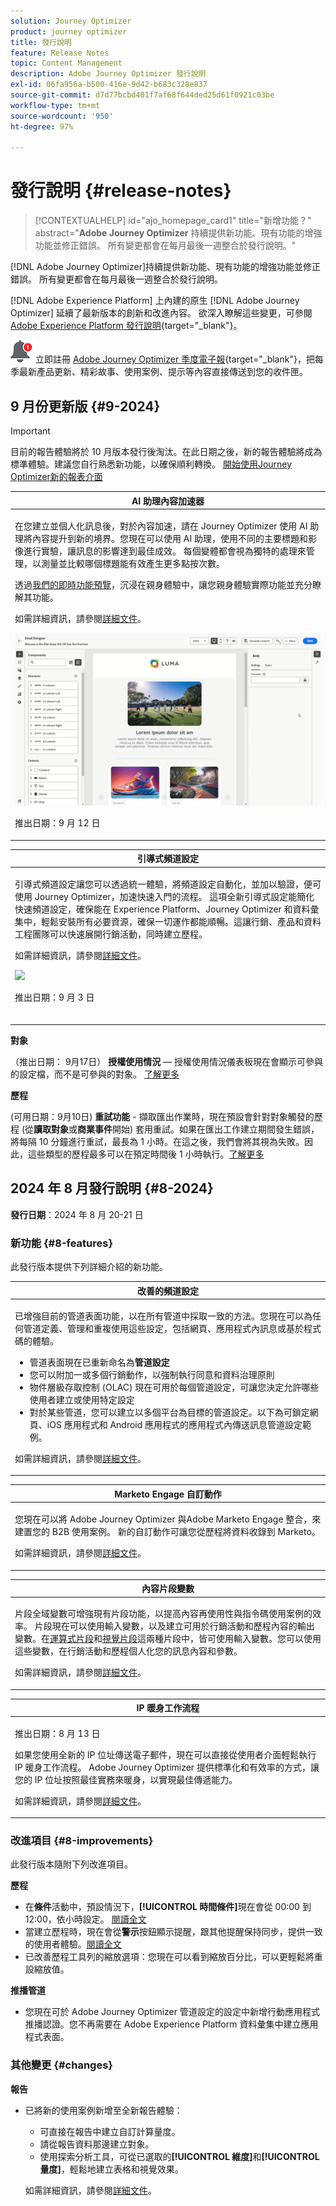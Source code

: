 ```yaml
---
solution: Journey Optimizer
product: journey optimizer
title: 發行說明
feature: Release Notes
topic: Content Management
description: Adobe Journey Optimizer 發行說明
exl-id: 06fa956a-b500-416e-9d42-b683c328e837
source-git-commit: d7d77bcbd401f7af68f644ded25d61f0921c03be
workflow-type: tm+mt
source-wordcount: '950'
ht-degree: 97%

---
```


# 發行說明 {#release-notes}

>[!CONTEXTUALHELP]
>id="ajo_homepage_card1"
>title="新增功能？"
>abstract="**Adobe Journey Optimizer** 持續提供新功能、現有功能的增強功能並修正錯誤。 所有變更都會在每月最後一週整合於發行說明。"

[!DNL Adobe Journey Optimizer]持續提供新功能、現有功能的增強功能並修正錯誤。 所有變更都會在每月最後一週整合於發行說明。

[!DNL Adobe Experience Platform] 上內建的原生 [!DNL Adobe Journey Optimizer] 延續了最新版本的創新和改進內容。 欲深入瞭解這些變更，可參閱 [Adobe Experience Platform 發行說明](https://experienceleague.adobe.com/docs/experience-platform/release-notes/latest.html?lang=zh-Hant){target="_blank"}。

![電子報](../assets/do-not-localize/nl-icon.png)立即註冊 [Adobe Journey Optimizer 季度電子報](https://www.adobe.com/subscription/Adobe_Journey_Optimizer_NL.html){target="_blank"}，把每季最新產品更新、精彩故事、使用案例、提示等內容直接傳送到您的收件匣。

## 9 月份更新版 {#9-2024}

>[!IMPORTANT]
>
>目前的報告體驗將於 10 月版本發行後淘汰。在此日期之後，新的報告體驗將成為標準體驗。建議您自行熟悉新功能，以確保順利轉換。
> [開始使用Journey Optimizer新的報表介面](../reports/report-gs-cja.md)

<table>
<thead>
<tr>
<th><strong>AI 助理內容加速器 </strong><br/></th>
</tr>
</thead>
<tbody>
<tr>
<td>
<p>在您建立並個人化訊息後，對於內容加速，請在 Journey Optimizer 使用 AI 助理將內容提升到新的境界。您現在可以使用 AI 助理，使用不同的主要標題和影像進行實驗，讓訊息的影響達到最佳成效。 每個變體都會視為獨特的處理來管理，以測量並比較哪個標題能有效產生更多點按次數。</p>
<p>透過<a href="https://experienceleague.adobe.com/zh-hant/apps/journey-optimizer/ai-assistant-content-accelerator">我們的即時功能預覽</a>，沉浸在親身體驗中，讓您親身體驗實際功能並充分瞭解其功能。</a></p>
<p>如需詳細資訊，請參閱<a href="../content-management/gs-generative.md">詳細文件</a>。</p>
<img src="assets/do-not-localize/ai-content.gif"/>
<p>推出日期：9 月 12 日</p>
</td>
</tr>
</tbody>
</table>

<table>
<thead>
<tr>
<th><strong>引導式頻道設定</strong><br/></th>
</tr>
</thead>
<tbody>
<tr>
<td>
<p>引導式頻道設定讓您可以透過統一體驗，將頻道設定自動化，並加以驗證，便可使用 Journey Optimizer，加速快速入門的流程。 這項全新引導式設定能簡化快速頻道設定，確保能在 Experience Platform、Journey Optimizer 和資料彙集中，輕鬆安裝所有必要資源，確保一切運作都能順暢。這讓行銷、產品和資料工程團隊可以快速展開行銷活動，同時建立歷程。</p>
<p>如需詳細資訊，請參閱<a href="../configuration/set-mobile-config.md">詳細文件</a>。</p>
<img src="assets/do-not-localize/guided-setup.gif"/>
<p>推出日期：9 月 3 日</p>
</br>
</td>
</tr>
</tbody>
</table>

**對象**

（推出日期： 9月17日） **授權使用情況** — 授權使用情況儀表板現在會顯示可參與的設定檔，而不是可參與的對象。 [了解更多](../audience/license-usage.md)

**歷程**

(可用日期：9月10日) **重試功能** - 擷取匯出作業時，現在預設會針對對象觸發的歷程 (從&#x200B;**讀取對象**&#x200B;或&#x200B;**商業事件**&#x200B;開始) 套用重試。如果在匯出工作建立期間發生錯誤，將每隔 10 分鐘進行重試，最長為 1 小時。在這之後，我們會將其視為失敗。因此，這些類型的歷程最多可以在預定時間後 1 小時執行。[了解更多](../building-journeys/read-audience.md#retries)



## 2024 年 8 月發行說明 {#8-2024}

**發行日期**：2024 年 8 月 20-21 日

<!--
>[!CAUTION]
>
>**Early release notes below are subject to change without prior notice until the release date**. Links, screens and updated documentation are published at the release date.
>
-->

### 新功能 {#8-features}

此發行版本提供下列詳細介紹的新功能。

<!--
<table>
<thead>
<tr>
<th><strong>Content Cards (Limited Availability)</strong><br/></th>
</tr>
</thead>
<tbody>
<tr>
<td>
<p>Content cards are a new digital messaging feature in Adobe Journey Optimizer that delivers personalized and engaging content directly within mobile apps and websites. Unlike traditional push notifications, Content Cards integrate seamlessly into the user interface, offering persistent, non-intrusive updates that enhance user interaction and experience.</p>
<p>This feature enables marketers to present relevant, rich media content to users, driving higher engagement and ensuring important messages are seen without disrupting the user journey.</p>
</br>
<p>Content card are currently only available for a set of organizations (Limited Availability). To gain access, contact your Adobe representative.</p>
</td>
</tr>
</tbody>
</table-->

<table>
<thead>
<tr>
<th><strong>改善的頻道設定</strong><br/></th>
</tr>
</thead>
<tbody>
<tr>
<td>
<p>已增強目前的管道表面功能，以在所有管道中採取一致的方法。您現在可以為任何管道定義、管理和重複使用這些設定，包括網頁、應用程式內訊息或基於程式碼的體驗。</p>
<p><ul>
<li>管道表面現在已重新命名為<strong>管道設定</strong></li>
<li>您可以附加一或多個行銷動作，以強制執行同意和資料治理原則</li>
<li>物件層級存取控制 (OLAC) 現在可用於每個管道設定，可讓您決定允許哪些使用者建立或使用特定設定</li>
<li>對於某些管道，您可以建立以多個平台為目標的管道設定。以下為可鎖定網頁、iOS 應用程式和 Android 應用程式的應用程式內傳送訊息管道設定範例。</li>
</ul></p>
<p>如需詳細資訊，請參閱<a href="../configuration/channel-surfaces.md">詳細文件</a>。</p>
</td>
</tr>
</tbody>
</table>

<table>
<thead>
<tr>
<th><strong>Marketo Engage 自訂動作</strong><br/></th>
</tr>
</thead>
<tbody>
<tr>
<td>
<p>您現在可以將 Adobe Journey Optimizer 與Adobe Marketo Engage 整合，來建置您的 B2B 使用案例。 新的自訂動作可讓您從歷程將資料收錄到 Marketo。</p>
<p>如需詳細資訊，請參閱<a href="../action/marketo-engage.md">詳細文件</a>。</p>
</td>
</tr>
</tbody>
</table>


<table>
<thead>
<tr>
<th><strong>內容片段變數</strong><br/></th>
</tr>
</thead>
<tbody>
<tr>
<td>
<p>片段全域變數可增強現有片段功能，以提高內容再使用性與指令碼使用案例的效率。 片段現在可以使用輸入變數，以及建立可用於行銷活動和歷程內容的輸出變數。在<a href="../personalization/use-expression-fragments.md">運算式片段</a>和<a href="../email/use-visual-fragments.md">視覺片段</a>這兩種片段中，皆可使用輸入變數。您可以使用這些變數，在行銷活動和歷程個人化您的訊息內容和參數。</p>
<p>如需詳細資訊，請參閱<a href="../personalization/use-expression-fragments.md">詳細文件</a>。</p>
</p>
</td>
</tr>
</tbody>
</table>

<table>
<thead>
<tr>
<th><strong>IP 暖身工作流程</strong><br/></th>
</tr>
</thead>
<tbody>
<tr>
<td>
<p>推出日期：8 月 13 日</p>
<p>如果您使用全新的 IP 位址傳送電子郵件，現在可以直接從使用者介面輕鬆執行 IP 暖身工作流程。 Adobe Journey Optimizer 提供標準化和有效率的方式，讓您的 IP 位址按照最佳實務來暖身，以實現最佳傳遞能力。</p>
<p>如需詳細資訊，請參閱<a href="../configuration/ip-warmup-gs.md">詳細文件</a>。</p>
</td>
</tr>
</tbody>
</table>

### 改進項目 {#8-improvements}

此發行版本隨附下列改進項目。

**歷程**

* 在&#x200B;**條件**&#x200B;活動中，預設情況下，**[!UICONTROL 時間條件]**&#x200B;現在會從 00:00 到 12:00，依小時設定。 [閱讀全文](../building-journeys/condition-activity.md#time_condition)
* 當建立歷程時，現在會從&#x200B;**警示**&#x200B;按鈕顯示提醒，跟其他提醒保持同步，提供一致的使用者體驗。[閱讀全文](../building-journeys/troubleshooting.md#checking-for-errors-before-testing)
* 已改善歷程工具列的縮放選項：您現在可以看到縮放百分比，可以更輕鬆將重設縮放值。

<!--**Audiences and Profiles**-->

<!--* The use of audiences from custom upload (CSV file) is now available for use with Privacy and Security Shield add-on.-->
<!--* When targeting a custom upload (CSV file) audience, you can now use attributes from the file in your campaigns and journeys. These attributes are available in the personalization editor, to personalize your messages, and the journey advanced expression editor.-->
<!--* The License usage dashboard now shows the count of Engageable Profiles. [Read more](../audience/license-usage.md)-->

**推播管道**

* 您現在可於 Adobe Journey Optimizer 管道設定的設定中新增行動應用程式推播認證。您不再需要在 Adobe Experience Platform 資料彙集中建立應用程式表面。

### 其他變更 {#changes}

**報告**

* 已將新的使用案例新增至全新報告體驗：

   * 可直接在報告中建立自訂計算量度。
   * 請從報告資料那邊建立對象。
   * 使用探索分析工具，可從已選取的&#x200B;**[!UICONTROL 維度]**&#x200B;和&#x200B;**[!UICONTROL 量度]**，輕鬆地建立表格和視覺效果。

  如需詳細資訊，請參閱[詳細文件](../reports/report-cja-manage.md)。
